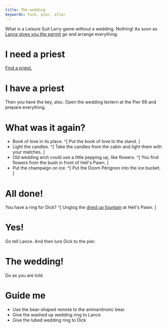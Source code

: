 ```yaml
---
title: The wedding
keywords: tuck, pier, altar
---
```


What is a Leisure Suit Larry game without a wedding. Nothing!
As soon as [Lance gives you the permit](060-dick.md) go and arrange everything.

# I need a priest
[Find a priest.](090-priest.md)

# I have a priest
Then you have the key, also. Open the wedding lectern at the Pier 69 and prepare everything.

# What was it again?
 * Book of love in its place. ^[ Put the book of love to the stand. ]
 * Light the candles. ^[ Take the candles from the cabin and light them with your matches. ]
 * Old wedding arch could use a little pepping up, like flowers. ^[ You find flowers from the bush in front of Hell's Pawn. ]
 * Put the champaign on ice. ^[ Put the Doom Pérignon into the ice bucket. ]

# All done!
You have a ring for Dick? ^[ Unglog the [dried up fountain](/060-hellspawn/060-lube-fountain.md) at Hell's Pawn. ]

# Yes!
Go tell Lance. And then lure Dick to the pier.

# The wedding!
Do as you are told.

# Guide me
 * Use the bear-shaped remote to the animanitronic bear.
 * Give the washed up wedding ring to Lance
 * Give the lubed wedding ring to Dick
